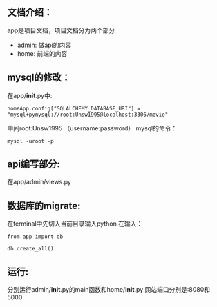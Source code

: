 ## 文档介绍：
app是项目文档，项目文档分为两个部分
- admin: 做api的内容
- home: 前端的内容

## mysql的修改：
在app/__init__.py中:

``
    homeApp.config["SQLALCHEMY_DATABASE_URI"] = "mysql+pymysql://root:Unsw1995@localhost:3306/movie"
``

中间root:Unsw1995 （username:password）
mysql的命令：

``
    mysql -uroot -p
``

## api编写部分:
在app/admin/views.py

## 数据库的migrate:
在terminal中先切入当前目录输入python
在输入：

``
    from app import db
``

``
    db.create_all()
``

## 运行:
分别运行admin/__init__.py的main函数和home/__init__.py
网站端口分别是:8080和5000